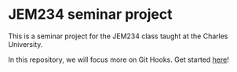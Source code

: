 # JEM234 seminar project

This is a seminar project for the JEM234 class taught at the Charles University.

In this repository, we will focus more on Git Hooks. Get started [here](./git_hooks/)!
